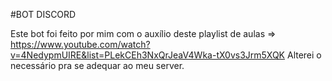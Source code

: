#BOT DISCORD 

Este bot foi feito por mim com o auxílio deste playlist de aulas 
=> https://www.youtube.com/watch?v=4NedypmUIRE&list=PLekCEh3NxQrJeaV4Wka-tX0vs3Jrm5XQK 
Alterei o necessário pra se adequar ao meu server.
 
